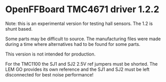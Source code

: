 # OpenFFBoard TMC4671 driver 1.2.2

Note: this is an experimental version for testing hall sensors. The 1.2 is shunt based.

Some parts may be difficult to source. The manufacturing files were made during a time where alternatives had to be found for some parts.

This version is not intended for production.

For the TMC1100 the SJ1 and SJ2 2.5V ref jumpers must be shorted. The LEM GO provides its own reference and the SJ1 and SJ2 must be left disconnected for best noise performance!